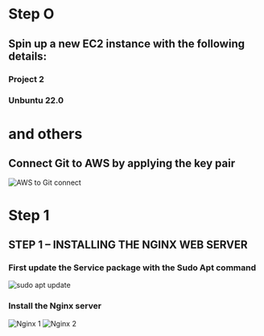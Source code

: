 # Step O
## Spin up a new EC2 instance with the following details:
### Project 2
### Unbuntu 22.0
# and others
## Connect Git to AWS by applying the key pair
![AWS to Git connect](https://github.com/koleshky1/fajana.kb.pbl/assets/44333161/da4cfd77-9b1f-4b66-9f65-23c16852bf52)
# Step 1 
## STEP 1 – INSTALLING THE NGINX WEB SERVER
### First update the Service package with the Sudo Apt command
![sudo apt update](https://github.com/koleshky1/fajana.kb.pbl/assets/44333161/b93c7a14-8449-4da2-968e-a1c06fac1af2)
### Install the Nginx server
![Nginx 1](https://github.com/koleshky1/fajana.kb.pbl/assets/44333161/3844dbf9-574b-4b5d-b39b-0cfc461bacd4)
![Nginx 2](https://github.com/koleshky1/fajana.kb.pbl/assets/44333161/3e204f07-266f-4253-acdc-7532e76935f8)

